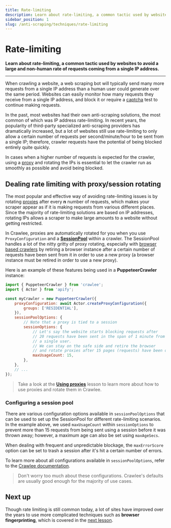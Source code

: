 ```yaml
---
title: Rate-limiting
description: Learn about rate-limiting, a common tactic used by websites to avoid a large and non-human rate of requests coming from a single IP address.
sidebar_position: 1
slug: /anti-scraping/techniques/rate-limiting
---
```


# [](#rate-limiting) Rate-limiting

**Learn about rate-limiting, a common tactic used by websites to avoid a large and non-human rate of requests coming from a single IP address.**

---

When crawling a website, a web scraping bot will typically send many more requests from a single IP address than a human user could generate over the same period. Websites can easily monitor how many requests they receive from a single IP address, and block it or require a [captcha](./captchas.md) test to continue making requests.

In the past, most websites had their own anti-scraping solutions, the most common of which was IP address rate-limiting. In recent years, the popularity of third-party specialized anti-scraping providers has dramatically increased, but a lot of websites still use rate-limiting to only allow a certain number of requests per second/minute/hour to be sent from a single IP; therefore, crawler requests have the potential of being blocked entirely quite quickly.

In cases when a higher number of requests is expected for the crawler, using a [proxy](../mitigation/proxies.md) and rotating the IPs is essential to let the crawler run as smoothly as possible and avoid being blocked.

## [](#dealing-with-rate-limiting) Dealing rate limiting with proxy/session rotating

The most popular and effective way of avoiding rate-limiting issues is by rotating [proxies](../mitigation/proxies.md) after every **n** number of requests, which makes your scraper appear as if it is making requests from various different places. Since the majority of rate-limiting solutions are based on IP addresses, rotating IPs allows a scraper to make large amounts to a website without getting restricted.

In Crawlee, proxies are automatically rotated for you when you use `ProxyConfiguration` and a [**SessionPool**](https://crawlee.dev/api/core/class/SessionPool) within a crawler. The SessionPool handles a lot of the nitty gritty of proxy rotating, especially with [browser based crawlers](../../webscraping/puppeteer_playwright/index.md) by retiring a browser instance after a certain number of requests have been sent from it in order to use a new proxy (a browser instance must be retired in order to use a new proxy).

Here is an example of these features being used in a **PuppeteerCrawler** instance:

```js
import { PuppeteerCrawler } from 'crawlee';
import { Actor } from 'apify';

const myCrawler = new PuppeteerCrawler({
    proxyConfiguration: await Actor.createProxyConfiguration({
        groups: ['RESIDENTIAL'],
    }),
    sessionPoolOptions: {
        // Note that a proxy is tied to a session
        sessionOptions: {
            // Let's say the website starts blocking requests after
            // 20 requests have been sent in the span of 1 minute from
            // a single user.
            // We can stay on the safe side and retire the browser
            // and rotate proxies after 15 pages (requests) have been opened.
            maxUsageCount: 15,
        },
    },
    // ...
});
```

> Take a look at the [**Using proxies**](../mitigation/using_proxies.md) lesson to learn more about how to use proxies and rotate them in Crawlee.

### [](#configuring-session-pool) Configuring a session pool

There are various configuration options available in `sessionPoolOptions` that can be used to set up the SessionPool for different rate-limiting scenarios. In the example above, we used `maxUsageCount` within `sessionOptions` to prevent more than 15 requests from being sent using a session before it was thrown away; however, a maximum age can also be set using `maxAgeSecs`.

When dealing with frequent and unpredictable blockage, the `maxErrorScore` option can be set to trash a session after it's hit a certain number of errors.

To learn more about all configurations available in `sessionPoolOptions`, refer to the [Crawlee documentation](https://crawlee.dev/api/core/interface/SessionPoolOptions).

> Don't worry too much about these configurations. Crawlee's defaults are usually good enough for the majority of use cases.

## [](#next) Next up

Though rate limiting is still common today, a lot of sites have improved over the years to use more complicated techniques such as **browser fingerprinting**, which is covered in the [next lesson](./fingerprinting.md).
